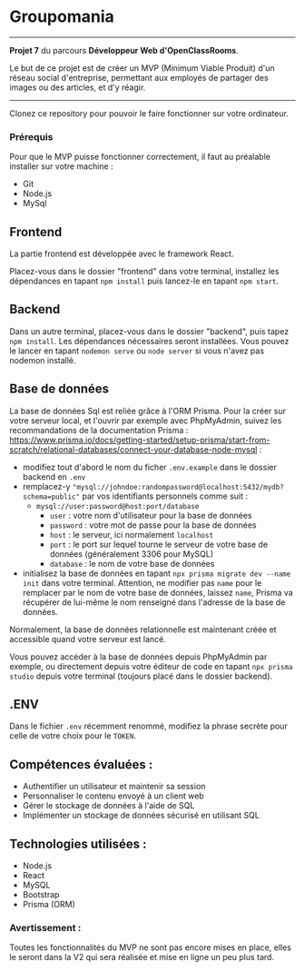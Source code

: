 # Groupomania 

***

**Projet 7** du parcours **Développeur Web d'OpenClassRooms**.

Le but de ce projet est de créer un MVP (Minimum Viable Produit) d'un réseau social d'entreprise, permettant aux employés de partager des images ou des articles, et d'y réagir.

*** 

Clonez ce repository pour pouvoir le faire fonctionner sur votre ordinateur.

### Prérequis 

Pour que le MVP puisse fonctionner correctement, il faut au préalable installer sur votre machine :
* Git
* Node.js
* MySql

## Frontend

La partie frontend est développée avec le framework React. 

Placez-vous dans le dossier "frontend" dans votre terminal, installez les dépendances en tapant `npm install` puis lancez-le en tapant `npm start`. 

## Backend

Dans un autre terminal, placez-vous dans le dossier "backend", puis tapez `npm install`. Les dépendances nécessaires seront installées. Vous pouvez le lancer en tapant `nodemon serve` ou `node server` si vous n'avez pas nodemon installé. 


## Base de données

La base de données Sql est reliée grâce à l'ORM Prisma. Pour la créer sur votre serveur local, et l'ouvrir par exemple avec PhpMyAdmin, suivez les recommandations de la documentation Prisma : https://www.prisma.io/docs/getting-started/setup-prisma/start-from-scratch/relational-databases/connect-your-database-node-mysql :
* modifiez tout d'abord le nom du ficher `.env.example` dans le dossier backend en `.env`
* remplacez-y `"mysql://johndoe:randompassword@localhost:5432/mydb?schema=public"` par vos identifiants personnels comme suit :
    * `mysql://user:password@host:port/database`
        * `user` : votre nom d'utilisateur pour la base de données
        * `password` : votre mot de passe pour la base de données
        * `host` : le serveur, ici normalement `localhost`
        * `port` : le port sur lequel tourne le serveur de votre base de données (généralement 3306 pour MySQL)
        * `database` : le nom de votre base de données
* initialisez la base de données en tapant `npx prisma migrate dev --name init` dans votre terminal. Attention, ne modifier pas `name` pour le remplacer par le nom de votre base de données, laissez `name`, Prisma va récupérer de lui-même le nom renseigné dans l'adresse de la base de données. 

Normalement, la base de données relationnelle est maintenant créée et accessible quand votre serveur est lancé.

Vous pouvez accéder à la base de données depuis PhpMyAdmin par exemple, ou directement depuis votre éditeur de code en tapant `npx prisma studio` depuis votre terminal (toujours placé dans le dossier backend). 

## .ENV
Dans le fichier `.env` récemment renommé, modifiez la phrase secrète pour celle de votre choix pour le `TOKEN`. 


## Compétences évaluées :
* Authentifier un utilisateur et maintenir sa session
* Personnaliser le contenu envoyé à un client web
* Gérer le stockage de données à l'aide de SQL
* Implémenter un stockage de données sécurisé en utilisant SQL

## Technologies utilisées :
* Node.js
* React
* MySQL
* Bootstrap
* Prisma (ORM)


### Avertissement :
Toutes les fonctionnalités du MVP ne sont pas encore mises en place, elles le seront dans la V2 qui sera réalisée et mise en ligne un peu plus tard. 